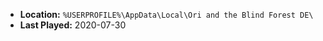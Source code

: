 * **Location:** `%USERPROFILE%\AppData\Local\Ori and the Blind Forest DE\`
* **Last Played:** 2020-07-30
